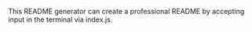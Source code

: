 This README generator can create a professional README by accepting input in the terminal via index.js.
<!-- [How to create a Professional README](https://coding-boot-camp.github.io/full-stack/github/professional-readme-guide) -->